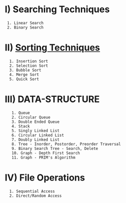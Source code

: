 

# I) Searching Techniques
     1. Linear Search
     2. Binary Search


# II) <a href="Sorting Techniques.cpp">Sorting Techniques</a> 
      1. Insertion Sort
      2. Selection Sort
      3. Bubble Sort
      4. Merge Sort
      5. Quick Sort


# III) DATA-STRUCTURE
       1. Queue
       2. Circular Queue
       3. Double Ended Queue
       4. Stack
       5. Singly Linked List
       6. Circular Linked List
       7. Doubly Linked List
       8. Tree - Inorder, Postorder, Preorder Traversal
       9. Binary Search Tree - Search, Delete
       10. Graph - Depth First Search
       11. Graph - PRIM's Algorithm

# IV) File Operations
      1. Sequential Access
      2. Direct/Random Access
      